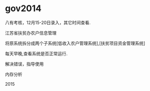 gov2014
=======

八有考核，12月15-20日录入，其它时间查看.

江苏省扶贫办农户信息管理

将原系统拆分成两个子系统[低收入农户管理系统],[扶贫项目资金管理系统]

每天早晚,查看系统是否正常运行.

解决错误，指导使用

内存分析

2015